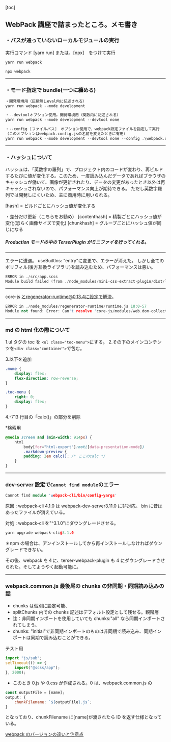 [toc]

## WebPack 講座で詰まったところ。メモ書き

### ・パスが通っていないローカルモジュールの実行

実行コマンド [yarn run] または、[npx]　をつけて実行

```C++
yarn run webpack

npx webpack
```

---

<!-- ---------------------------------------------------------------------------------------- -->

### ・モード指定で bundle(一つに纏める)

```C++
・開発環境用（圧縮無しeval内に記述される）
yarn run webpack --mode development

・--devtoolオプション使用。開発環境用（関数内に記述される）
yarn run webpack --mode development --devtool none

・--config [ファイルパス]　オプション使用で、webpack設定ファイルを指定して実行
（このオプションはwebpack.config.jsの名前を変えたときに有用）
yarn run webpack --mode development --devtool none --config .\webpack.dev.js
```

---

<!-- ---------------------------------------------------------------------------------------- -->

### ・ハッシュについて

ハッシュは、「英数字の羅列」で、プロジェクト内のコードが変わり、再ビルドするたびに値が変化する。このため、一度読み込んだデータであればブラウザのキャッシュが働いて、画像が更新されたり、データの変更があったとき以外は再キャッシュされないので、パフォーマンス向上が期待できる。
ただし英数字羅列では開発しにくいため、主に商用時に用いられる。

[hash] = ビルドごとにハッシュ値が変化する

・差分だけ更新（こちらをお勧め）
[contenthash] = 精製ごとにハッシュ値が変化(恐らく画像サイズで変化)
[chunkhash] = グループごとにハッシュ値が同じになる

##### Production モードの中の TerserPlugin がミニファイを行ってくれる。

---

<!-- ---------------------------------------------------------------------------------------- -->

エラーに遭遇。
useBuiltIns: "entry"に変更で、エラーが消えた。
しかし全てのポリフィル(後方互換ライブラリ)を読み込むため、パフォーマンスは悪い。

```C++
ERROR in ./src/app.scss
Module build failed (from ./node_modules/mini-css-extract-plugin/dist/loader.js):
```

---

<!-- ---------------------------------------------------------------------------------------- -->

core-js とregenerator-runtime@0.13.4に設定で解決。

```c++
ERROR in ./node_modules/regenerator-runtime/runtime.js 18:0-57
Module not found: Error: Can't resolve 'core-js/modules/web.dom-collections.iterator.js' in 'D:\ドキュメント\Programing\JavaScript\webpack-lesson\node_modules\regenerator-runtime'
```

---

<!-- ---------------------------------------------------------------------------------------- -->

### md の html 化の際について

1.ul タグの toc を `<ul class="toc-menu">`にする。 2.その下のメインコンテンツを`<div class="container">`で包む。

3.以下を追加

```css
.mume {
    display: flex;
    flex-direction: row-reverse;
}

.toc-menu {
    right: 0;
    display: flex;
}
```

4.-713 行目の「calc()」の部分を削除

\*検索用

```css
@media screen and (min-width: 914px) {
    html
        body[for="html-export"]:not([data-presentation-mode])
        .markdown-preview {
        padding: 2em calc(); /* ここのcalc */
    }
}
```

---

<!-- ---------------------------------------------------------------------------------------- -->

### dev-server 設定で`Cannot find module`のエラー

```c++
Cannot find module 'webpack-cli/bin/config-yargs'
```

原因 :
webpack-cli 4.1.0 は webpack-dev-server3.11.0 に非対応。
bin に昔はあったファイルが消えている。

対処 : webpack-cli を"^3.1.0"にダウングレードさせる。

```c++
yarn upgrade webpack-cli@3.1.0
```

＊npm の場合は、アンインストールしてから再インストールしなければダウングレードできない。

その後、webpack を４に、terser-webpack-plugin も 4 にダウングレードさせられた。そしてようやく起動可能に。

---

<!-- ---------------------------------------------------------------------------------------- -->

### webpack.common.js 最後尾の chunks の非同期・同期読み込みの話

-   chunks は個別に設定可能、
-   splitChunks 内での chunks 記述はデフォルト設定として残せる。親階層
-   注：非同期インポートを使用していても chunks:"all" なら同期インポートされてしまう。
-   chunks: "initial"で非同期インポートのものは非同期で読み込み、同期インポートは同期で読み込むことができる。

テスト用

```javascript
import "js/sub";
setTimeout(() => {
    import("@scss/app");
}, 2000);
```

-   このとき 0.js や 0.css が作成される。0 は、webpack.common.js の

```javascript
const outputFile = [name];
output: {
    chunkFilename: `${outputFile}.js`;
}
```

となっており、chunkFilename に[name]が渡されたら ID を返す仕様となっている。

[webpack のバージョンの違いと注意点](https://webpack.js.org/migrate/4/)
